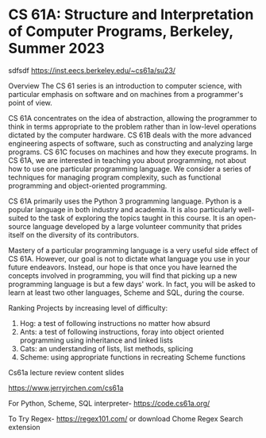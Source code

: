 # CS 61A: Structure and Interpretation of Computer Programs, Berkeley, Summer 2023

sdfsdf
https://inst.eecs.berkeley.edu/~cs61a/su23/

Overview
The CS 61 series is an introduction to computer science, with particular emphasis on software and on machines from a programmer's point of view.

CS 61A concentrates on the idea of abstraction, allowing the programmer to think in terms appropriate to the problem rather than in low-level operations dictated by the computer hardware.
CS 61B deals with the more advanced engineering aspects of software, such as constructing and analyzing large programs.
CS 61C focuses on machines and how they execute programs.
In CS 61A, we are interested in teaching you about programming, not about how to use one particular programming language. We consider a series of techniques for managing program complexity, such as functional programming and object-oriented programming.

CS 61A primarily uses the Python 3 programming language. Python is a popular language in both industry and academia. It is also particularly well-suited to the task of exploring the topics taught in this course. It is an open-source language developed by a large volunteer community that prides itself on the diversity of its contributors.

Mastery of a particular programming language is a very useful side effect of CS 61A. However, our goal is not to dictate what language you use in your future endeavors. Instead, our hope is that once you have learned the concepts involved in programming, you will find that picking up a new programming language is but a few days' work. In fact, you will be asked to learn at least two other languages, Scheme and SQL, during the course.


Ranking Projects by increasing level of difficulty:
1. Hog: a test of following instructions no matter how absurd
2. Ants: a test of following instructions, foray into object oriented programming using inheritance and linked lists
3. Cats: an understanding of lists, list methods, splicing
4. Scheme: using appropriate functions in recreating Scheme functions


Cs61a lecture review content slides

https://www.jerryjrchen.com/cs61a 

[<Raymond Zhao lecture>](https://drive.google.com/drive/folders/1ZA1e4JD_zRk7sEX3ZLWjC_FCTVxqJw62)



For Python, Scheme, SQL interpreter- https://code.cs61a.org/

To Try Regex- https://regex101.com/ or download Chome Regex Search extension

